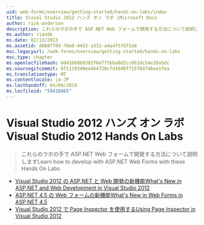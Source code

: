 ```yaml
---
uid: web-forms/overview/getting-started/hands-on-labs/index
title: Visual Studio 2012 ハンズ オン ラボ |Microsoft Docs
author: rick-anderson
description: これらのラボの手で ASP.NET Web フォームで開発する方法について説明します
ms.author: riande
ms.date: 02/13/2013
ms.assetid: d0b8ff04-70e0-4453-a331-a4a4f57d72a8
msc.legacyurl: /web-forms/overview/getting-started/hands-on-labs
msc.type: chapter
ms.openlocfilehash: 8d41668b9302f6e775bba0d2cc661dc54e38a5dc
ms.sourcegitcommit: 0f1119340e4464720cfd16d0ff15764746ea1fea
ms.translationtype: MT
ms.contentlocale: ja-JP
ms.lasthandoff: 04/09/2019
ms.locfileid: "59416065"
---
```

# <a name="visual-studio-2012-hands-on-labs"></a><span data-ttu-id="d6645-103">Visual Studio 2012 ハンズ オン ラボ</span><span class="sxs-lookup"><span data-stu-id="d6645-103">Visual Studio 2012 Hands On Labs</span></span>

> <span data-ttu-id="d6645-104">これらのラボの手で ASP.NET Web フォームで開発する方法について説明します</span><span class="sxs-lookup"><span data-stu-id="d6645-104">Learn how to develop with ASP.NET Web Forms with these Hands On Labs</span></span>


- [<span data-ttu-id="d6645-105">Visual Studio 2012 の ASP.NET と Web 開発の新機能</span><span class="sxs-lookup"><span data-stu-id="d6645-105">What's New in ASP.NET and Web Development in Visual Studio 2012</span></span>](whats-new-in-aspnet-and-web-development-in-visual-studio-2012.md)
- [<span data-ttu-id="d6645-106">ASP.NET 4.5 の Web フォームの新機能</span><span class="sxs-lookup"><span data-stu-id="d6645-106">What's New in Web Forms in ASP.NET 4.5</span></span>](whats-new-in-web-forms-in-aspnet-45.md)
- [<span data-ttu-id="d6645-107">Visual Studio 2012 で Page Inspector を使用する</span><span class="sxs-lookup"><span data-stu-id="d6645-107">Using Page Inspector in Visual Studio 2012</span></span>](using-page-inspector-in-visual-studio-2012.md)
